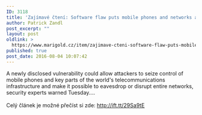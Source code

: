 ```yaml
---
ID: 3118
title: 'Zajímavé čtení: Software flaw puts mobile phones and networks at risk of complete takeover'
author: Patrick Zandl
post_excerpt: ""
layout: post
oldlink: >
  https://www.marigold.cz/item/zajimave-cteni-software-flaw-puts-mobile-phones-and-networks-at-risk-of-complete-takeover
published: true
post_date: 2016-08-04 10:07:42
---
```

A newly disclosed vulnerability could allow attackers to seize control of mobile phones and key parts of the world's telecommunications infrastructure and make it possible to eavesdrop or disrupt entire networks, security experts warned Tuesday....<br><br>
Celý článek je možné přečíst si zde: <a href="http://ift.tt/29Sa9tE" target="_blank">http://ift.tt/29Sa9tE</a>